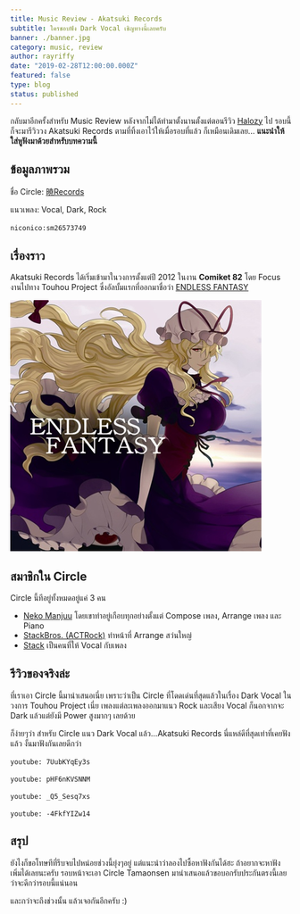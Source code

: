 ```yaml
---
title: Music Review - Akatsuki Records
subtitle: ใครชอบฟัง Dark Vocal เชิญทางนี้เลยครับ
banner: ./banner.jpg
category: music, review
author: rayriffy
date: "2019-02-28T12:00:00.000Z"
featured: false
type: blog
status: published
---
```


กลับมาอีกครั้งสำหรับ Music Review หลังจากไม่ได้ทำมาตั้งนานตั้งแต่ตอนรีวิว [Halozy](/review-halozy) ไป รอบนี้ก็จะมารีวิววง Akatsuki Records ตามที่ทิ้งเอาไว้ให้เมื่อรอบที่แล้ว ก็เหมือนเดิมเลย... **แนะนำให้ใส่หูฟังมาด้วยสำหรับบทความนี้**

## ข้อมูลภาพรวม

ชื่อ Circle: [暁Records](http://akatsuki-records.com/)

แนวเพลง: Vocal, Dark, Rock

`niconico:sm26573749`

## เรื่องราว

Akatsuki Records ได้เริ่มเข้ามาในวงการตั้งแต่ปี 2012 ในงาน **Comiket 82** โดย Focus งานไปทาง Touhou Project ซึ่งอัลบั้มแรกที่ออกมาชื่อว่า [ENDLESS FANTASY](http://akatsuki-records.com/drcd0001.html)

![DRCD-0001](DRCD-0001.jpg)

## สมาชิกใน Circle

Circle นี้ทีอยู่ทั้งหมดอยู่แค่ 3 คน

-   [Neko Manjuu](https://twitter.com/nekomanjyu_aktk) โดยเขาทำอยู่เกือบทุกอย่างตั้งแต่ Compose เพลง, Arrange เพลง และ Piano
-   [StackBros. (ACTRock)](https://twitter.com/stack_bros) ทำหน้าที่ Arrange สว่นใหญ่
-   [Stack](https://twitter.com/Stack_Akatsuki) เป็นคนที่ให้ Vocal กับเพลง

## รีวิวของจริงล่ะ

ที่เราเอา Circle นี้มานำเสนอเนี่ย เพราะว่าเป็น Circle ที่โดดเด่นที่สุดแล้วในเรื่อง Dark Vocal ในวงการ Touhou Project เนี่ย เพลงแต่ละเพลงออกมาแนว Rock และเสียง Vocal ก็นอกจากจะ Dark แล้วแต่ยังมี Power สูงมากๆ เลยด้วย

ก็ง่ายๆว่า สำหรับ Circle แนว Dark Vocal แล้ว...Akatsuki Records นี่แหล่ดีที่สุดเท่าที่เคยฟังแล้ว งั้นมาฟังกันเลยดีกว่า

`youtube: 7UubKYqEy3s`

`youtube: pHF6nKVSNNM`

`youtube: _Q5_Sesq7xs`

`youtube: -4FkfYIZw14`

## สรุป

ยังไงก็ขอโทษทีที่รีบจบไปหน่อยช่วงนี้ยุ่งๆอยู่ แต่แนะนำว่าลองไปซื้อหาฟังกันได้ฮะ ถ้าอยากจะหาฟังเพิ่มได้เลยนะครับ รอบหน้าจะเอา Circle Tamaonsen มานำเสนอแล้วขอบอกรับประกันตรงนี้เลยว่าจะดีกว่ารอบนี้แน่นอน

และกว่าจะถึงช่วงนั้น แล้วเจอกันอีกครับ :)
